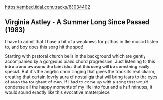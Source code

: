 https://embed.tidal.com/tracks/68034402

## Virginia Astley - A Summer Long Since Passed (1983)

I have to admit that I have a bit of a weakness for pathos in the music I
listen to, and boy does this song hit the spot!

Starting with pastoral church bells in the background which are gently
accompanied by a gorgeous piano chord progression. Just listening to this intro
alone awakens the faint idea that this song will be something really special.
But it's the angelic choir singing that gives the track its real charm,
creating that certain lovely aura of nostaligia that will bring tears to the
eyes of even the toughest of men. If I had to come up with a song that would
condense all the happy moments of my life into four and a half minutes, it
would sound exactly like this evocative masterpiece.

